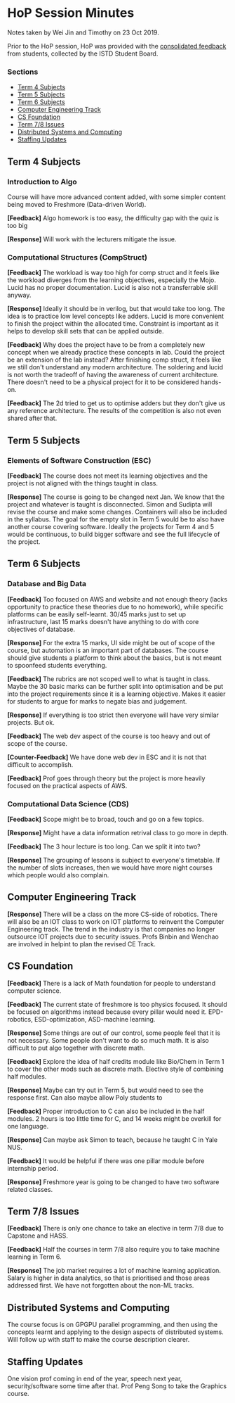 # HoP Session Minutes

Notes taken by Wei Jin and Timothy on 23 Oct 2019.

Prior to the HoP session, HoP was provided with the [consolidated feedback](https://docs.google.com/document/d/1WOLi3NNMAEV23Nc1LTXH2TBffuIsAZ8jFG56xFD2sAs/edit) from students, collected by the ISTD Student Board.

### Sections

* [Term 4 Subjects](#term-4-subjects)
* [Term 5 Subjects](#term-5-subjects)
* [Term 6 Subjects](#term-6-subjects)
* [Computer Engineering Track](#computer-engineering-track)
* [CS Foundation](#cs-foundation)
* [Term 7/8 Issues](#term-78-issues)
* [Distributed Systems and Computing](#distributed-systems-and-computing)
* [Staffing Updates](#staffing-updates)

## Term 4 Subjects

### Introduction to Algo 

Course will have more advanced content added, with some simpler content being moved to Freshmore (Data-driven World).

**[Feedback]** Algo homework is too easy, the difficulty gap with the quiz is too big

**[Response]** Will work with the lecturers mitigate the issue.

### Computational Structures (CompStruct)

**[Feedback]** The workload is way too high for comp struct and it feels like the workload diverges from the learning objectives, especially the Mojo. Lucid has no proper documentation. Lucid is also not a transferrable skill anyway.

**[Response]** Ideally it should be in verilog, but that would take too long. The idea is to practice low level concepts like adders. Lucid is more convenient to finish the project within the allocated time. Constraint is important as it helps to develop skill sets that can be applied outside.

**[Feedback]** Why does the project have to be from a completely new concept when we already practice these concepts in lab. Could the project be an extension of the lab instead? After finishing comp struct, it feels like we still don't understand any modern architecture. The soldering and lucid is not worth the tradeoff of having the awareness of current architecture. There doesn't need to be a physical project for it to be considered hands-on.

**[Feedback]** The 2d tried to get us to optimise adders but they don't give us any reference architecture. The results of the competition is also not even shared after that.

## Term 5 Subjects

### Elements of Software Construction (ESC)

**[Feedback]** The course does not meet its learning objectives and the project is not aligned with the things taught in class.

**[Response]** The course is going to be changed next Jan. We know that the project and whatever is taught is disconnected. Simon and Sudipta will revise the course and make some changes. Containers will also be included in the syllabus. The goal for the empty slot in Term 5 would be to also have another course covering software. Ideally the projects for Term 4 and 5 would be continuous, to build bigger software and see the full lifecycle of the project.

## Term 6 Subjects

### Database and Big Data

**[Feedback]** Too focused on AWS and website and not enough theory (lacks opportunity to practice these theories due to no homework), while specific platforms can be easily self-learnt. 30/45 marks just to set up infrastructure, last 15 marks doesn't have anything to do with core objectives of database.

**[Response]** For the extra 15 marks, UI side might be out of scope of the course, but automation is an important part of databases. The course should give students a platform to think about the basics, but is not meant to spoonfeed students everything.

**[Feedback]** The rubrics are not scoped well to what is taught in class. Maybe the 30 basic marks can be further split into optimisation and be put into the project requirements since it is a learning objective. Makes it easier for students to argue for marks to negate bias and judgement.

**[Response]** If everything is too strict then everyone will have very similar projects. But ok.

**[Feedback]** The web dev aspect of the course is too heavy and out of scope of the course.

**[Counter-Feedback]** We have done web dev in ESC and it is not that difficult to accomplish.

**[Feedback]** Prof goes through theory but the project is more heavily focused on the practical aspects of AWS.

### Computational Data Science (CDS)

**[Feedback]** Scope might be to broad, touch and go on a few topics.

**[Response]** Might have a data information retrival class to go more in depth. 

**[Feedback]** The 3 hour lecture is too long. Can we split it into two?

**[Response]** The grouping of lessons is subject to everyone's timetable. If the number of slots increases, then we would have more night courses which people would also complain.

## Computer Engineering Track

**[Response]** There will be a class on the more CS-side of robotics. There will also be an IOT class to work on IOT platforms to reinvent the Computer Engineering track. The trend in the industry is that companies no longer outsource IOT projects due to security issues. Profs Binbin and Wenchao are involved in helpint to plan the revised CE Track.

## CS Foundation

**[Feedback]** There is a lack of Math foundation for people to understand computer science.

**[Feedback]** The current state of freshmore is too physics focused. It should be focused on algorithms instead because every pillar would need it. EPD-robotics, ESD-optimization, ASD-machine learning.

**[Response]** Some things are out of our control, some people feel that it is not necessary. Some people don't want to do so much math. It is also difficult to put algo together with discrete math.

**[Feedback]** Explore the idea of half credits module like Bio/Chem in Term 1 to cover the other mods such as discrete math. Elective style of combining half modules.

**[Response]** Maybe can try out in Term 5, but would need to see the response first. Can also maybe allow Poly students to

**[Feedback]** Proper introduction to C can also be included in the half modules. 2 hours is too little time for C, and 14 weeks might be overkill for one language.

**[Response]** Can maybe ask Simon to teach, because he taught C in Yale NUS.

**[Feedback]** It would be helpful if there was one pillar module before internship period.

**[Response]** Freshmore year is going to be changed to have two software related classes.

## Term 7/8 Issues

**[Feedback]** There is only one chance to take an elective in term 7/8 due to Capstone and HASS. 

**[Feedback]** Half the courses in term 7/8 also require you to take machine learning in Term 6.

**[Response]** The job market requires a lot of machine learning application. Salary is higher in data analytics, so that is prioritised and those areas addressed first. We have not forgotten about the non-ML tracks.

## Distributed Systems and Computing

The course focus is on GPGPU parallel programming, and then using the concepts learnt and applying to the design aspects of distributed systems. Will follow up with staff to make the course description clearer.

## Staffing Updates

One vision prof coming in end of the year, speech next year, security/software some time after that. Prof Peng Song to take the Graphics course.
